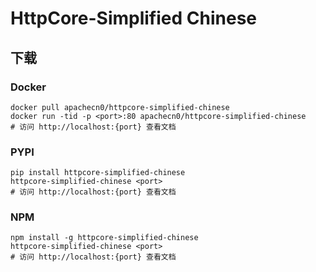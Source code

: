 # HttpCore-Simplified Chinese

## 下载

### Docker

```
docker pull apachecn0/httpcore-simplified-chinese
docker run -tid -p <port>:80 apachecn0/httpcore-simplified-chinese
# 访问 http://localhost:{port} 查看文档
```

### PYPI

```
pip install httpcore-simplified-chinese
httpcore-simplified-chinese <port>
# 访问 http://localhost:{port} 查看文档
```

### NPM

```
npm install -g httpcore-simplified-chinese
httpcore-simplified-chinese <port>
# 访问 http://localhost:{port} 查看文档
```